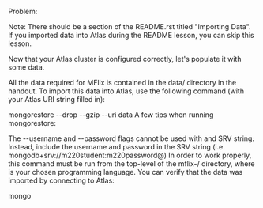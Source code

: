 Problem:

Note: There should be a section of the README.rst titled "Importing Data". If you imported data into Atlas during the README lesson, you can skip this lesson.

Now that your Atlas cluster is configured correctly, let's populate it with some data.

All the data required for MFlix is contained in the data/ directory in the handout. To import this data into Atlas, use the following command (with your Atlas URI string filled in):

mongorestore --drop --gzip --uri <your-atlas-uri> data
A few tips when running mongorestore:

The --username and --password flags cannot be used with and SRV string. Instead, include the username and password in the SRV string (i.e. mongodb+srv://m220student:m220password@<your-cluster-address>)
In order to work properly, this command must be run from the top-level of the mflix-<language>/ directory, where <language> is your chosen programming language.
You can verify that the data was imported by connecting to Atlas:

mongo <your-atlas-uri>
